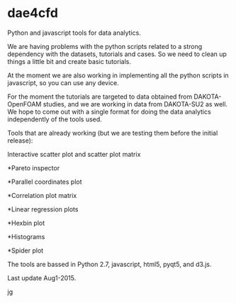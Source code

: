# dae4cfd
Python and javascript tools for data analytics.



We are having problems with the python scripts related to a strong dependency with the datasets, tutorials and cases.  So we need to clean up things a little bit and create basic tutorials.

At the moment we are also working in implementing all the python scripts in javascript, so you can use any device.

For the moment the tutorials are targeted to data obtained from DAKOTA-OpenFOAM studies, and we are working in data from DAKOTA-SU2 as well.  We hope to come out with a single format for doing the data analytics independently of the tools used.

Tools that are already working (but we are testing them before the initial release):

  Interactive scatter plot and scatter plot matrix
  
  *Pareto inspector
  
  *Parallel coordinates plot
  
  *Correlation plot matrix
  
  *Linear regression plots
  
  *Hexbin plot
  
  *Histograms
  
  *Spider plot




The tools are bassed in Python 2.7, javascript, html5, pyqt5, and d3.js.

Last update Aug1-2015.

jg


